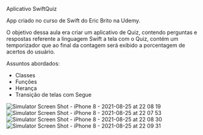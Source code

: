 Aplicativo SwiftQuiz

App criado no curso de Swift do Eric Brito na Udemy.

O objetivo dessa aula era criar um aplicativo de Quiz, contendo perguntas e respostas referente a linguagem Swift a tela com o Quiz, contém um temporizador que ao final da contagem será exibido a porcentagem de acertos do usuário.

Assuntos abordados:
* Classes
* Funções
* Herança
* Transição de telas com Segue

![Simulator Screen Shot - iPhone 8 - 2021-08-25 at 22 08 19](https://user-images.githubusercontent.com/88335633/130883900-5c8de4b2-12d3-4e20-b887-4d77cacf3e70.png)
![Simulator Screen Shot - iPhone 8 - 2021-08-25 at 22 07 53](https://user-images.githubusercontent.com/88335633/130883910-9f20e897-ffca-4565-b23f-dfdfc6fbfb40.png)
![Simulator Screen Shot - iPhone 8 - 2021-08-25 at 22 08 30](https://user-images.githubusercontent.com/88335633/130883920-f45d1bf7-fbfd-4535-930d-a3501b6b863e.png)
![Simulator Screen Shot - iPhone 8 - 2021-08-25 at 22 09 31](https://user-images.githubusercontent.com/88335633/130883936-6e48cf77-945c-4569-bd89-50509d6f1e02.png)
